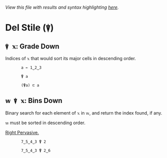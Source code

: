 *View this file with results and syntax highlighting [here](https://mlochbaum.github.io/BQN/help/gradedown_binsdown.html).*

# Del Stile (`⍒`)

## `⍒ 𝕩`: Grade Down

Indices of `𝕩` that would sort its major cells in descending order.

           a ← 1‿2‿3

           ⍒ a

           (⍒a) ⊏ a



## `𝕨 ⍒ 𝕩`: Bins Down

Binary search for each element of `𝕩` in `𝕨`, and return the index found, if any.

`𝕨` must be sorted in descending order.

[Right Pervasive.](../doc/arithmetic.md#pervasion)

           7‿5‿4‿3 ⍒ 2

           7‿5‿4‿3 ⍒ 2‿6
